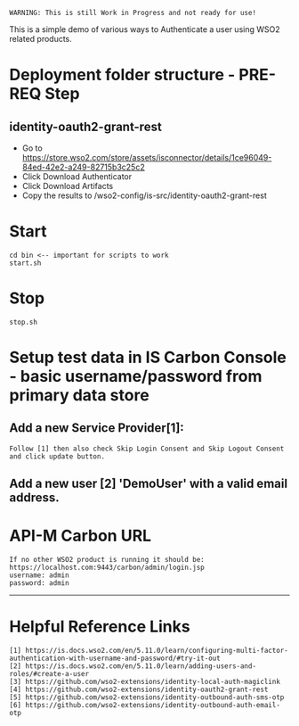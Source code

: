 ```
WARNING: This is still Work in Progress and not ready for use!
```


This is a simple demo of various ways to Authenticate a user using WSO2 related products.

# Deployment folder structure - PRE-REQ Step
## identity-oauth2-grant-rest
- Go to https://store.wso2.com/store/assets/isconnector/details/1ce96049-84ed-42e2-a249-82715b3c25c2
- Click Download Authenticator
- Click Download Artifacts
- Copy the results to <POC-AUTHENTICATION-HOME>/wso2-config/is-src/identity-oauth2-grant-rest

# Start
```
cd bin <-- important for scripts to work
start.sh
```

# Stop
```
stop.sh
```

# Setup test data in IS Carbon Console - basic username/password from primary data store
## Add a new Service Provider[1]: 
```
Follow [1] then also check Skip Login Consent and Skip Logout Consent and click update button.
```

## Add a new user [2] 'DemoUser' with a valid email address.

# API-M Carbon URL
```
If no other WSO2 product is running it should be: https://localhost.com:9443/carbon/admin/login.jsp
username: admin
password: admin
```


---
# Helpful Reference Links
```
[1] https://is.docs.wso2.com/en/5.11.0/learn/configuring-multi-factor-authentication-with-username-and-password/#try-it-out 
[2] https://is.docs.wso2.com/en/5.11.0/learn/adding-users-and-roles/#create-a-user
[3] https://github.com/wso2-extensions/identity-local-auth-magiclink
[4] https://github.com/wso2-extensions/identity-oauth2-grant-rest
[5] https://github.com/wso2-extensions/identity-outbound-auth-sms-otp
[6] https://github.com/wso2-extensions/identity-outbound-auth-email-otp
```